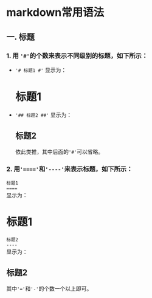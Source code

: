 # markdown常用语法  
## 一. 标题  
### 1. 用 `'#'`的个数来表示不同级别的标题，如下所示：  
* `'# 标题1 #'` 显示为：
  # 标题1 #
* `'## 标题2 ##'` 显示为：  
  ## 标题2 ## 
  依此类推，其中后面的`'#'`可以省略。
### 2. 用`'===='`和`'----'`来表示标题，如下所示：  
  `标题1`   
  `====`  
  显示为： 
  
  标题1
  ====  
  `标题2`  
  `----`  
 显示为：
 
  标题2
  ----  
  其中`'='`和`'-'`的个数一个以上即可。